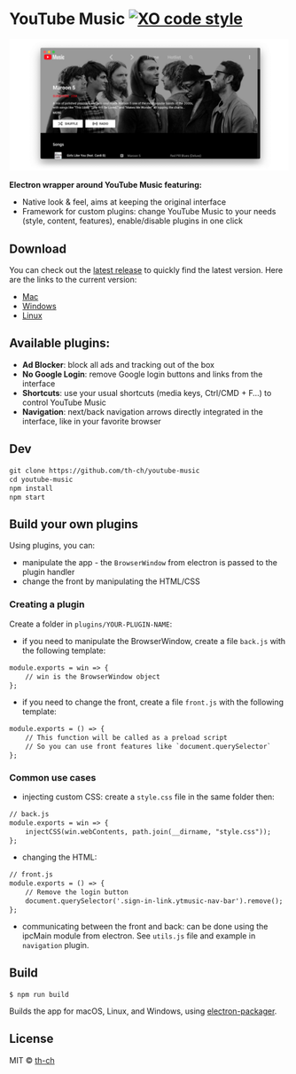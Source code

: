 # YouTube Music [![XO code style](https://img.shields.io/badge/code_style-XO-5ed9c7.svg)](https://github.com/sindresorhus/xo)

![Screenshot](screenshot.jpg "Screenshot")

**Electron wrapper around YouTube Music featuring:**

- Native look & feel, aims at keeping the original interface
- Framework for custom plugins: change YouTube Music to your needs (style, content, features), enable/disable plugins in one click

## Download

You can check out the [latest release](https://github.com/th-ch/youtube-music/releases/latest) to quickly find the latest version. 
Here are the links to the current version: 

- [Mac](https://github.com/th-ch/youtube-music/releases/download/v1.0.0/youtube-music-1.0.0.dmg)
- [Windows](https://github.com/th-ch/youtube-music/releases/download/v1.0.0/youtube-music-setup-1.0.0.exe)
- [Linux](https://github.com/th-ch/youtube-music/releases/download/v1.0.0/youtube-music-1.0.0-x86_64.AppImage)

## Available plugins:

- **Ad Blocker**: block all ads and tracking out of the box
- **No Google Login**: remove Google login buttons and links from the interface
- **Shortcuts**: use your usual shortcuts (media keys, Ctrl/CMD + F…) to control YouTube Music
- **Navigation**: next/back navigation arrows directly integrated in the interface, like in your favorite browser

## Dev

```
git clone https://github.com/th-ch/youtube-music
cd youtube-music
npm install
npm start
```

## Build your own plugins

Using plugins, you can:

- manipulate the app - the `BrowserWindow` from electron is passed to the plugin handler
- change the front by manipulating the HTML/CSS

### Creating a plugin

Create a folder in `plugins/YOUR-PLUGIN-NAME`:

- if you need to manipulate the BrowserWindow, create a file `back.js` with the following template:

```
module.exports = win => {
	// win is the BrowserWindow object
};
```

- if you need to change the front, create a file `front.js` with the following template:

```
module.exports = () => {
	// This function will be called as a preload script
    // So you can use front features like `document.querySelector`
};
```

### Common use cases

- injecting custom CSS: create a `style.css` file in the same folder then:

```
// back.js
module.exports = win => {
	injectCSS(win.webContents, path.join(__dirname, "style.css"));
};
```

- changing the HTML:

```
// front.js
module.exports = () => {
	// Remove the login button
	document.querySelector('.sign-in-link.ytmusic-nav-bar').remove();
};
```

- communicating between the front and back: can be done using the ipcMain module from electron. See `utils.js` file and example in `navigation` plugin.

## Build

```
$ npm run build
```

Builds the app for macOS, Linux, and Windows, using [electron-packager](https://github.com/electron-userland/electron-packager).

## License

MIT © [th-ch](https://github.com/th-ch/youtube-music)
